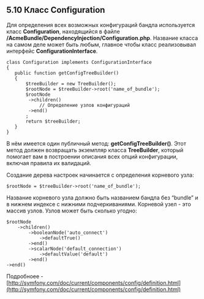 ## 5.10 Класс Configuration

Для определения всех возможных конфигураций бандла используется класс **Configuration**, находящийся в файле **/AcmeBundle/DependencyInjection/Configuration.php**. Название класса на самом деле может быть любым, главное чтобы класс реализовывал интерфейс **ConfigurationInterface**.

```
class Configuration implements ConfigurationInterface
{
   public function getConfigTreeBuilder()
   {
       $treeBuilder = new TreeBuilder();
       $rootNode = $treeBuilder->root('name_of_bundle');
       $rootNode
        ->children()
            // Определение узлов конфигураций
        ->end()
       ;
       return $treeBuilder;
   }
}
```

В нём имеется один публичный метод: **getConfigTreeBuilder()**. Этот метод должен возвращать экземпляр класса **TreeBuilder**, который помогает вам в построении описания всех опций конфигурации, включая правила их валидаций.

Создание дерева настроек начинается с определения корневого узла:

`$rootNode = $treeBuilder->root('name_of_bundle');`

Название корневого узла должно быть названием бандла без “bundle” и в нижнем индексе с нижними подчеркиваниями. Корневой узел - это массив узлов. Узлов может быть сколько угодно:

```
$rootNode
    ->children()
        ->booleanNode('auto_connect')
            ->defaultTrue()
        ->end()
        ->scalarNode('default_connection')
            ->defaultValue('default')
        ->end()
->end()
```

Подробноее - [http://symfony.com/doc/current/components/config/definition.html](http://symfony.com/doc/current/components/config/definition.html)

